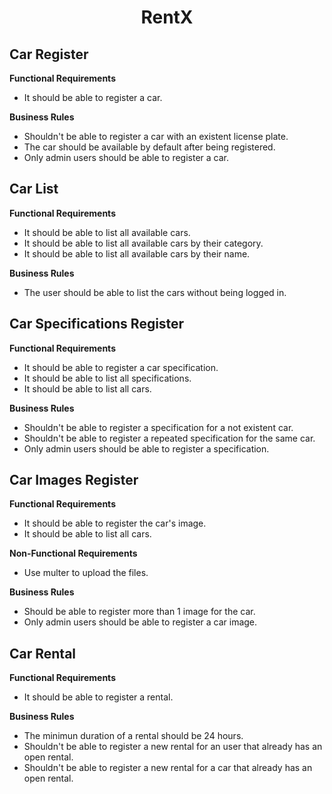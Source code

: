 <h1 align="center">RentX</h1>

## Car Register
**Functional Requirements**
- It should be able to register a car.

**Business Rules**
- Shouldn't be able to register a car with an existent license plate.
- The car should be available by default after being registered.
- Only admin users should be able to register a car.

## Car List
**Functional Requirements**
- It should be able to list all available cars.
- It should be able to list all available cars by their category.
- It should be able to list all available cars by their name.

**Business Rules**
- The user should be able to list the cars without being logged in.

## Car Specifications Register
**Functional Requirements**
- It should be able to register a car specification.
- It should be able to list all specifications.
- It should be able to list all cars.

**Business Rules**
- Shouldn't be able to register a specification for a not existent car.
- Shouldn't be able to register a repeated specification for the same car.
- Only admin users should be able to register a specification.

## Car Images Register
**Functional Requirements**
- It should be able to register the car's image.
- It should be able to list all cars.

**Non-Functional Requirements**
- Use multer to upload the files.

**Business Rules**
- Should be able to register more than 1 image for the car.
- Only admin users should be able to register a car image.

## Car Rental
**Functional Requirements**
- It should be able to register a rental.

**Business Rules**
- The minimun duration of a rental should be 24 hours.
- Shouldn't be able to register a new rental for an user that already has an open rental.
- Shouldn't be able to register a new rental for a car that already has an open rental.